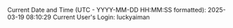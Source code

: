 Current Date and Time (UTC - YYYY-MM-DD HH:MM:SS formatted): 2025-03-19 08:10:29
Current User's Login: luckyaiman
